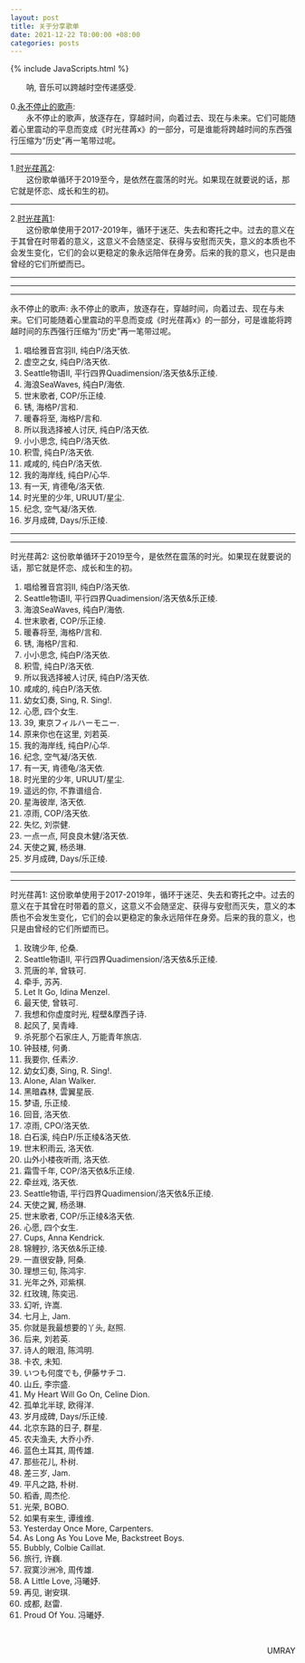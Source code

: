 ```yaml
---
layout: post
title: 关于分享歌单
date: 2021-12-22 T8:00:00 +08:00
categories: posts
---
```


{% include JavaScripts.html %}

&emsp;&emsp;呐, 音乐可以跨越时空传递感受.  

0.[永不停止的歌声](./#MusicShare-0 "永不停止的歌声"):  
&emsp;&emsp;永不停止的歌声，放逐存在，穿越时间，向着过去、现在与未来。它们可能随着心里震动的平息而变成《时光荏苒x》的一部分，可是谁能将跨越时间的东西强行压缩为“历史”再一笔带过呢。  
* * *  

1.[时光荏苒2](./#MusicShare-1 "时光荏苒2"):  
&emsp;&emsp;这份歌单循环于2019至今，是依然在震荡的时光。如果现在就要说的话，那它就是怀恋、成长和生的初。  
* * *  

2.[时光荏苒1](./#MusicShare-2 "时光荏苒1"):  
&emsp;&emsp;这份歌单使用于2017-2019年，循环于迷茫、失去和寄托之中。过去的意义在于其曾在时带着的意义，这意义不会随坚定、获得与安慰而灭失，意义的本质也不会发生变化，它们的会以更稳定的象永远陪伴在身旁。后来的我的意义，也只是由曾经的它们所塑而已。  
* * *  

* * *  
* * *  

<div id="MusicShare-0"></div>
永不停止的歌声: 永不停止的歌声，放逐存在，穿越时间，向着过去、现在与未来。它们可能随着心里震动的平息而变成《时光荏苒x》的一部分，可是谁能将跨越时间的东西强行压缩为“历史”再一笔带过呢。  

1. 唱给雅音宫羽II, 纯白P/洛天依.  
2. 虚空之女, 纯白P/洛天依.  
3. Seattle物语II, 平行四界Quadimension/洛天依&乐正绫.  
4. 海浪SeaWaves, 纯白P/海依.  
5. 世末歌者, COP/乐正绫.  
6. 锈, 海格P/言和.  
7. 暖春将至, 海格P/言和.  
8. 所以我选择被人讨厌, 纯白P/洛天依.  
9. 小小思念, 纯白P/洛天依.  
10. 积雪, 纯白P/洛天依.  
11. 咸咸的, 纯白P/洛天依.  
12. 我的海岸线, 纯白P/心华.  
13. 有一天, 肯德龟/洛天依.  
14. 时光里的少年, URUUT/星尘.  
15. 纪念, 空气凝/洛天依.  
16. 岁月成碑, Days/乐正绫.  

* * *  
* * *  

<div id="MusicShare-1"></div>
时光荏苒2: 这份歌单循环于2019至今，是依然在震荡的时光。如果现在就要说的话，那它就是怀恋、成长和生的初。  

1. 唱给雅音宫羽II, 纯白P/洛天依.  
2. Seattle物语II, 平行四界Quadimension/洛天依&乐正绫.  
3. 海浪SeaWaves, 纯白P/海依.  
4. 世末歌者, COP/乐正绫.  
5. 暖春将至, 海格P/言和.  
6. 锈, 海格P/言和.  
7. 小小思念, 纯白P/洛天依.  
8. 积雪, 纯白P/洛天依.  
9. 所以我选择被人讨厌, 纯白P/洛天依.  
10. 咸咸的, 纯白P/洛天依.  
11. 幼女幻奏, Sing, R. Sing!.  
12. 心愿, 四个女生.  
13. 39, 東京フィルハーモニー.  
14. 原来你也在这里, 刘若英.  
15. 我的海岸线, 纯白P/心华.  
16. 纪念, 空气凝/洛天依.  
17. 有一天, 肯德龟/洛天依.  
18. 时光里的少年, URUUT/星尘.  
19. 遥远的你, 不靠谱组合.  
20. 星海彼岸, 洛天依.  
21. 凉雨, COP/洛天依.  
22. 失忆, 刘崇健.  
23. 一点一点, 阿良良木健/洛天依.  
24. 天使之翼, 杨丞琳.  
25. 岁月成碑, Days/乐正绫.  

* * *  
* * *  

<div id="MusicShare-2"></div>
时光荏苒1: 这份歌单使用于2017-2019年，循环于迷茫、失去和寄托之中。过去的意义在于其曾在时带着的意义，这意义不会随坚定、获得与安慰而灭失，意义的本质也不会发生变化，它们的会以更稳定的象永远陪伴在身旁。后来的我的意义，也只是由曾经的它们所塑而已。  

1. 玫瑰少年, 伦桑.  
2. Seattle物语II, 平行四界Quadimension/洛天依&乐正绫.  
3. 荒唐的羊, 曾轶可.  
4. 牵手, 苏芮.  
5. Let It Go, Idina Menzel.  
6. 最天使, 曾轶可.  
7. 我想和你虚度时光, 程壁&摩西子诗.  
8. 起风了, 吴青峰.  
9. 杀死那个石家庄人, 万能青年旅店.  
10. 钟鼓楼, 何勇.  
11. 我要你, 任素汐.  
12. 幼女幻奏, Sing, R. Sing!.  
13. Alone, Alan Walker.  
14. 黑暗森林, 雲翼星辰.  
15. 梦语, 乐正绫.  
16. 回音, 洛天依.  
17. 凉雨, CPO/洛天依.  
18. 白石溪, 纯白P/乐正绫&洛天依.  
19. 世末积雨云, 洛天依.  
20. 山外小楼夜听雨, 洛天依.  
21. 霜雪千年, COP/洛天依&乐正绫.  
22. 牵丝戏, 洛天依.  
23. Seattle物语, 平行四界Quadimension/洛天依&乐正绫.  
24. 天使之翼, 杨丞琳.  
25. 世末歌者, COP/乐正绫&洛天依.  
26. 心愿, 四个女生.  
27. Cups, Anna Kendrick.  
28. 锦鲤抄, 洛天依&乐正绫.  
29. 一直很安静, 阿桑.  
30. 理想三旬, 陈鸿宇.  
31. 光年之外, 邓紫棋.  
32. 红玫瑰, 陈奕迅.  
33. 幻听, 许嵩.  
34. 七月上, Jam.  
35. 你就是我最想要的丫头, 赵照.  
36. 后来, 刘若英.  
37. 诗人的眼泪, 陈鸿明.  
38. 卡农, 未知.  
39. いつも何度でも, 伊藤サチコ.  
40. 山丘, 李宗盛.  
41. My Heart Will Go On, Celine Dion.  
42. 孤单北半球, 欧得洋.  
43. 岁月成碑, Days/乐正绫.  
44. 北京东路的日子, 群星.  
45. 农夫渔夫, 大乔小乔.  
46. 蓝色土耳其, 周传雄.  
47. 那些花儿, 朴树.  
48. 差三岁, Jam.  
49. 平凡之路, 朴树.  
50. 稻香, 周杰伦.  
51. 光荣, BOBO.  
52. 如果有来生, 谭维维.  
53. Yesterday Once More, Carpenters.  
54. As Long As You Love Me, Backstreet Boys.  
55. Bubbly, Colbie Caillat.  
56. 旅行, 许巍.  
57. 寂寞沙洲冷, 周传雄.  
58. A Little Love, 冯曦妤.  
59. 再见, 谢安琪.  
60. 成都, 赵雷.  
61. Proud Of You. 冯曦妤.  

&emsp;&emsp;
<p align="right">UMRAY</p>
